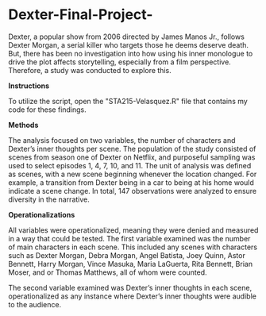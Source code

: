 # Dexter-Final-Project-
Dexter, a popular show from 2006 directed by James Manos Jr., follows Dexter Morgan, a serial killer who targets those he deems deserve death. But, there has been no investigation into how using his inner monologue to drive the plot affects storytelling, especially from a film perspective. Therefore, a study was conducted to explore this.

**Instructions**

To utilize the script, open the "STA215-Velasquez.R" file that contains my code for these findings.

**Methods**

The analysis focused on two variables, the number of characters and Dexter’s inner thoughts per scene. The population of the study consisted of scenes from season one of Dexter on Netflix, and purposeful sampling was used to select episodes 1, 4, 7, 10, and 11. The unit of analysis was defined as scenes, with a new scene beginning whenever the location changed. For example, a transition from Dexter being in a car to being at his home would indicate a scene change. In total, 147 observations were analyzed to ensure diversity in the narrative.

**Operationalizations**

All variables were operationalized, meaning they were denied and measured in a way that could be tested. The first variable examined was the number of main characters in each scene. This included any scenes with characters such as Dexter Morgan, Debra Morgan, Angel Batista, Joey Quinn, Astor Bennett, Harry Morgan, Vince Masuka, Maria LaGuerta, Rita Bennett, Brian Moser, and or Thomas Matthews, all of whom were counted.

The second variable examined was Dexter’s inner thoughts in each scene,  operationalized as any instance where Dexter’s inner thoughts were audible to the audience.
